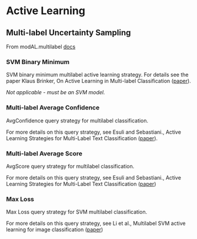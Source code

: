 # Active Learning
## Multi-label Uncertainty Sampling
From modAL.multilabel [docs](https://modal-python.readthedocs.io/en/latest/content/apireference/multilabel.html)

### SVM Binary Minimum
SVM binary minimum multilabel active learning strategy. For details see the paper Klaus Brinker, On Active Learning in Multi-label Classification ([paper](https://link.springer.com/chapter/10.1007%2F3-540-31314-1_24)).

*Not applicable - must be an SVM model.*

### Multi-label Average Confidence
AvgConfidence query strategy for multilabel classification.

For more details on this query strategy, see Esuli and Sebastiani., Active Learning Strategies for Multi-Label Text Classification ([paper](http://dx.doi.org/10.1007/978-3-642-00958-7_12)).

### Multi-label Average Score
AvgScore query strategy for multilabel classification.

For more details on this query strategy, see Esuli and Sebastiani., Active Learning Strategies for Multi-Label Text Classification ([paper](http://dx.doi.org/10.1007/978-3-642-00958-7_12))

### Max Loss
Max Loss query strategy for SVM multilabel classification.

For more details on this query strategy, see Li et al., Multilabel SVM active learning for image classification ([paper](http://dx.doi.org/10.1109/ICIP.2004.1421535))